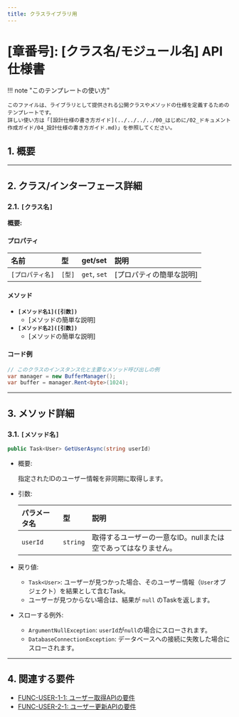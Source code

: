 ```yaml
---
title: クラスライブラリ用
---
```


# [章番号]: [クラス名/モジュール名] API仕様書

!!! note "このテンプレートの使い方"

    このファイルは、ライブラリとして提供される公開クラスやメソッドの仕様を定義するためのテンプレートです。
    詳しい使い方は「[設計仕様の書き方ガイド](../../../../00_はじめに/02_ドキュメント作成ガイド/04_設計仕様の書き方ガイド.md)」を参照してください。

## 1. 概要

<!-- このクラス（またはモジュール）が提供する機能と、その主な責務を簡潔に記述します。 -->

---

## 2. クラス/インターフェース詳細

### 2.1. `[クラス名]`

**概要:**

<!-- クラスの目的や役割を説明します。 -->

#### プロパティ

| 名前             | 型     | get/set      | 説明                     |
| :--------------- | :----- | :----------- | :----------------------- |
| `[プロパティ名]` | `[型]` | `get`, `set` | [プロパティの簡単な説明] |

#### メソッド

- **`[メソッド名1]([引数])`**
    - [メソッドの簡単な説明]
- **`[メソッド名2]([引数])`**
    - [メソッドの簡単な説明]

#### コード例

```csharp
// このクラスのインスタンス化と主要なメソッド呼び出しの例
var manager = new BufferManager();
var buffer = manager.Rent<byte>(1024);
```

---

## 3. メソッド詳細

### 3.1. `[メソッド名]`

```csharp
public Task<User> GetUserAsync(string userId)
```

- 概要:

    指定されたIDのユーザー情報を非同期に取得します。

- 引数:

    | パラメータ名 | 型       | 説明                                                           |
    | :----------- | :------- | :------------------------------------------------------------- |
    | `userId`     | `string` | 取得するユーザーの一意なID。nullまたは空であってはなりません。 |

- 戻り値:
    - `Task<User>`: ユーザーが見つかった場合、そのユーザー情報（`User`オブジェクト）を結果として含むTask。
    - ユーザーが見つからない場合は、結果が `null` のTaskを返します。

- スローする例外:
    - `ArgumentNullException`: `userId`が`null`の場合にスローされます。
    - `DatabaseConnectionException`: データベースへの接続に失敗した場合にスローされます。

---

## 4. 関連する要件

- [FUNC-USER-1-1: ユーザー取得APIの要件](../[仕様書フォルダ]/01_システム仕様書テンプレート.md#FUNC-USER-1-1)
- [FUNC-USER-2-1: ユーザー更新APIの要件](../[仕様書フォルダ]/01_システム仕様書テンプレート.md#FUNC-USER-2-1)
